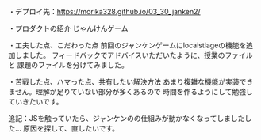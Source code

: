 ・デプロイ先：https://morika328.github.io/03_30_janken2/

・プロダクトの紹介
じゃんけんゲーム

・工夫した点、こだわった点
前回のジャンケンゲームにlocaistlageの機能を追加しました。
フィードバックでアドバイスいただいたように、授業のファイルと
課題のファイルを分けてみました。

・苦戦した点、ハマった点、共有したい解決方法
あまり複雑な機能が実装できません。理解が足りていない部分が多くあるので
時間を作るようにして勉強していきたいです。

追記：JSを触っていたら、ジャンケンのの仕組みが動かなくなってしましたした…
原因を探して、直したいです。

